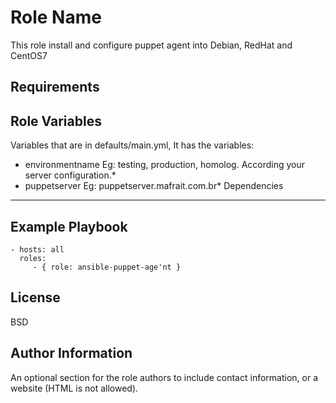 Role Name
=========

This role install and configure puppet agent into Debian, RedHat and CentOS7

Requirements
------------

Role Variables
--------------
Variables that are in defaults/main.yml, It has the variables:
  - environmentname Eg: testing, production, homolog. According your server configuration.*
  - puppetserver Eg: puppetserver.mafrait.com.br*
Dependencies
------------

Example Playbook
----------------

    - hosts: all
      roles:
         - { role: ansible-puppet-age'nt }

License
-------

BSD

Author Information
------------------

An optional section for the role authors to include contact information, or a website (HTML is not allowed).

